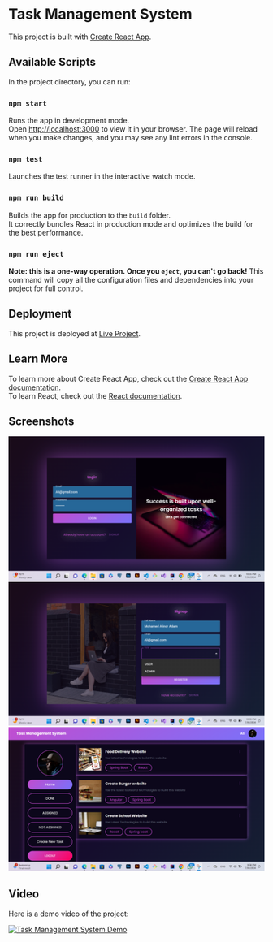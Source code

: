 # Task Management System

This project is built with [Create React App](https://github.com/facebook/create-react-app).

## Available Scripts

In the project directory, you can run:

### `npm start`

Runs the app in development mode.\
Open [http://localhost:3000](http://localhost:3000) to view it in your browser. The page will reload when you make changes, and you may see any lint errors in the console.

### `npm test`

Launches the test runner in the interactive watch mode.

### `npm run build`

Builds the app for production to the `build` folder.\
It correctly bundles React in production mode and optimizes the build for the best performance.

### `npm run eject`

**Note: this is a one-way operation. Once you `eject`, you can't go back!** This command will copy all the configuration files and dependencies into your project for full control.

## Deployment

This project is deployed at [Live Project](https://ibnualii.github.io/Task-Management-System/).

## Learn More

To learn more about Create React App, check out the [Create React App documentation](https://facebook.github.io/create-react-app/docs/getting-started).\
To learn React, check out the [React documentation](https://reactjs.org/).

## Screenshots

![Login Form](./public/login.png)
![Registration](./public/register.png)
![Admin Dashboard](./public/Dashboard.png)


## Video

Here is a demo video of the project:

[![Task Management System Demo](https://youtu.be/1H9c2MZydbs)](https://youtu.be/1H9c2MZydbs)

